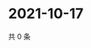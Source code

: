 # 2021-10-17

共 0 条

<!-- BEGIN WEIBO -->
<!-- 最后更新时间 Sun Oct 17 2021 02:01:02 GMT+0800 (China Standard Time) -->

<!-- END WEIBO -->
